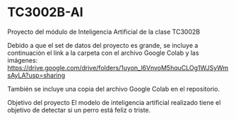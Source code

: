 # TC3002B-AI
Proyecto del módulo de Inteligencia Artificial de la clase TC3002B

Debido a que el set de datos del proyecto es grande, se incluye a continuación el link a la carpeta con el archivo Google Colab y las imágenes:
https://drive.google.com/drive/folders/1uyon_l6VnvoM5hquCLOg1WJSyWmsAyLA?usp=sharing

También se incluye una copia del archivo Google Colab en el repositorio.

Objetivo del proyecto
El modelo de inteligencia artificial realizado tiene el objetivo de detectar si un perro está feliz o triste.
